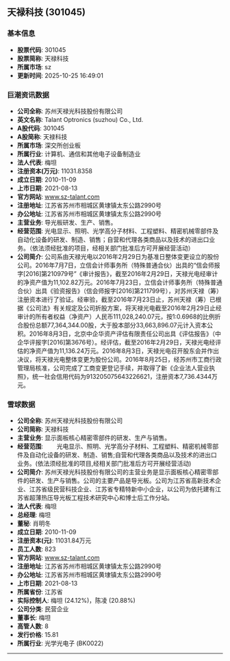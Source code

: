 ## 天禄科技 (301045)

### 基本信息

- **股票代码**: 301045
- **股票简称**: 天禄科技
- **所属市场**: sz
- **更新时间**: 2025-10-25 16:49:01

### 巨潮资讯数据

- **公司全称**: 苏州天禄光科技股份有限公司
- **英文名称**: Talant Optronics (suzhou) Co., Ltd.
- **A股代码**: 301045
- **A股简称**: 天禄科技
- **所属市场**: 深交所创业板
- **所属行业**: 计算机、通信和其他电子设备制造业
- **法人代表**: 梅坦
- **注册资本(万元)**: 11031.8358
- **成立日期**: 2010-11-09
- **上市日期**: 2021-08-13
- **官方网站**: www.sz-talant.com
- **注册地址**: 江苏省苏州市相城区黄埭镇太东公路2990号
- **办公地址**: 江苏省苏州市相城区黄埭镇太东公路2990号
- **主营业务**: 导光板研发、生产、销售。
- **经营范围**: 光电显示、照明、光学高分子材料、工程塑料、精密机械零部件及自动化设备的研发、制造、销售；自营和代理各类商品以及技术的进出口业务。（依法须经批准的项目，经相关部门批准后方可开展经营活动）
- **公司简介**: 公司系由天禄光电以2016年2月29日为基准日整体变更设立的股份公司。2016年7月7日，立信会计师事务所（特殊普通合伙）出具的“信会师报字[2016]第210979号”《审计报告》，截至2016年2月29日，天禄光电经审计的净资产值为11,102.82万元。2016年7月23日，立信会计师事务所（特殊普通合伙）出具《验资报告》（信会师报字[2016]第211799号），对苏州天禄（筹）注册资本进行了验证。经审验，截至2016年7月23日止，苏州天禄（筹）已根据《公司法》有关规定及公司折股方案，将天禄光电截至2016年2月29日止经审计的所有者权益（净资产）人民币111,028,240.07元，按1:0.6968的比例折合股份总额77,364,344.00股，大于股本部分33,663,896.07元计入资本公积。2016年8月3日，北京中企华资产评估有限责任公司出具《评估报告》（中企华评报字[2016]第3676号）。经评估，截至2016年2月29日，天禄光电经评估的净资产值为11,136.24万元。2016年8月3日，天禄光电召开股东会并作出决议，将天禄光电整体变更为股份公司。2016年8月25日，经苏州市工商行政管理局核准，公司完成了工商变更登记手续，并取得了新《企业法人营业执照》，统一社会信用代码为913205075643226621，注册资本7,736.4344万元。

### 雪球数据

- **公司全称**: 苏州天禄光科技股份有限公司
- **公司简称**: 天禄科技
- **主营业务**: 显示面板核心精密零部件的研发、生产与销售。
- **经营范围**: 　　光电显示、照明、光学高分子材料、工程塑料、精密机械零部件及自动化设备的研发、制造、销售;自营和代理各类商品以及技术的进出口业务。(依法须经批准的项目,经相关部门批准后方可开展经营活动)
- **公司简介**: 苏州天禄光科技股份有限公司的主营业务是显示面板核心精密零部件的研发、生产与销售。公司的主要产品是导光板。公司为江苏省高新技术企业、江苏省级民营科技企业、江苏省专精特新中小企业，以公司为依托建有江苏省超薄热压导光板工程技术研究中心和博士后工作分站。
- **法人代表**: 梅坦
- **总经理**: 梅坦
- **董秘**: 肖明冬
- **成立日期**: 2010-11-09
- **注册资本(元)**: 11031.84万元
- **员工人数**: 823
- **官方网站**: www.sz-talant.com
- **注册地址**: 江苏省苏州市相城区黄埭镇太东公路2990号
- **办公地址**: 江苏省苏州市相城区黄埭镇太东公路2990号
- **上市日期**: 2021-08-13
- **所属省份**: 江苏省
- **实际控制人**: 梅坦 (24.12%)，陈凌 (20.88%)
- **公司分类**: 民营企业
- **董事长**: 梅坦
- **高管人数**: 8
- **发行价格**: 15.81
- **所属行业**: 光学光电子 (BK0022)

---